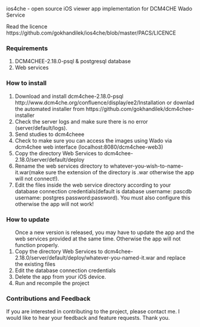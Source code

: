 ios4che - open source iOS viewer app implementation for DCM4CHE Wado Service
<p>Read the licence
https://github.com/gokhandilek/ios4che/blob/master/PACS/LICENCE
</p>
<h3>Requirements</h3>
<ol>
<li>DCM4CHEE-2.18.0-psql & postgresql database</li>
<li>Web services</li>
</ol>


<h3> How to install </h3>
<ol>
<li>Download and install dcm4chee-2.18.0-psql http://www.dcm4che.org/confluence/display/ee2/Installation or downlad the automated installer from  https://github.com/gokhandilek/dcm4chee-installer</li>
<li>Check the server logs and make sure there is no error (server/default/logs).</li>
<li>Send studies to dcm4cheee</li>
<li>Check to make sure you can access the images using Wado via dcm4chee web interface (localhost:8080/dcm4chee-web3)</li>
<li>Copy the directory Web Services to dcm4chee-2.18.0/server/default/deploy</li>
<li>Rename the web services directory to whatever-you-wish-to-name-it.war(make sure the extension of the directory is .war otherwise the app will not connect!).</li>
<li>Edit the files inside the web service directory according to your database connection credentials(default is database username: pascdb username: postgres password:password). You must also configure this otherwise the app will not work!</li>
</ol>

<h3> How to update </h3>
<ol>
Once a new version is released, you may have to update the app and the web services provided at the same time. Otherwise the app will not function properly.
<li>Copy the directory Web Services to dcm4chee-2.18.0/server/default/deploy/whatever-you-named-it.war and replace the existing files</li>
<li>Edit the database connection credentials</li>
<li>Delete the app from your iOS device.</li>
<li>Run and recompile the project</li>
</ol>
<h3>Contributions and Feedback</h3>

If you are interested in contributing to the project, please contact me. I would like to hear your feedback and feature requests.
Thank you.

